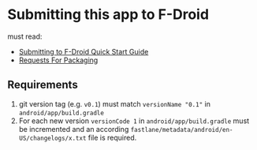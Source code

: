 # Submitting this app to F-Droid

must read:

* [Submitting to F-Droid Quick Start Guide](https://f-droid.org/docs/Submitting_to_F-Droid_Quick_Start_Guide/)
* [Requests For Packaging](https://gitlab.com/fdroid/rfp)

## Requirements

1. git version tag (e.g. `v0.1`) must match `versionName "0.1"` in `android/app/build.gradle`
2. For each new version `versionCode 1` in `android/app/build.gradle` must be incremented and 
   an according `fastlane/metadata/android/en-US/changelogs/x.txt` file is required.